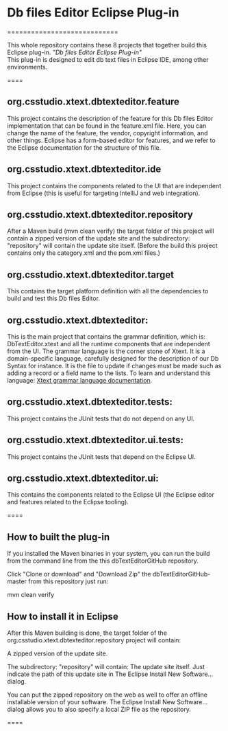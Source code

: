 # Db files Editor Eclipse Plug-in
============================

This whole repository contains these 8 projects that together build this Eclipse plug-in.
*"Db files Editor Eclipse Plug-in"*  
This plug-in is designed to edit db text files in Eclipse IDE, among other environments.


====

## org.csstudio.xtext.dbtexteditor.feature
This project contains the description of the feature for this Db files Editor
implementation that can be found in the feature.xml file. Here, you can change
the name of the feature, the vendor, copyright information, and other things.
Eclipse has a form-based editor for features, and we refer to the Eclipse
documentation for the structure of this file.

## org.csstudio.xtext.dbtexteditor.ide
This project contains the components related to the UI that are independent from
Eclipse (this is useful for targeting IntelliJ and web integration).

## org.csstudio.xtext.dbtexteditor.repository
After a Maven build (mvn clean verify) the target folder of this project will
contain a zipped version of the update site and the subdirectory: "repository"
will contain the update site itself. (Before the build this project contains
only the category.xml and the pom.xml files.)

## org.csstudio.xtext.dbtexteditor.target
This contains the target platform definition with all the dependencies to build
and test this Db files Editor.

## org.csstudio.xtext.dbtexteditor:
This is the main project that contains the grammar definition, which is:
DbTextEditor.xtext and all the runtime components that are independent from the
UI. The grammar language is the corner stone of Xtext. It is a domain-specific
language, carefully designed for the description of our Db Syntax for instance.
It is the file to update if changes must be made such as adding a record or a
field name to the lists. To learn and understand this language: [Xtext grammar language documentation](https://www.eclipse.org/Xtext/documentation/301_grammarlanguage.html).


## org.csstudio.xtext.dbtexteditor.tests:
This project contains the JUnit tests that do not depend on any UI.

## org.csstudio.xtext.dbtexteditor.ui.tests:
This project contains the JUnit tests that depend on the Eclipse UI.

## org.csstudio.xtext.dbtexteditor.ui:
This contains the components related to the Eclipse UI (the Eclipse editor and
features related to the Eclipse tooling).

====

## How to built the plug-in

If you installed the Maven binaries in your system, you can run the build from
the command line from the this dbTextEditorGitHub repository.

Click "Clone or download" and "Download Zip" the dbTextEditorGitHub-master
from this repository just run:

mvn clean verify

## How to install it in Eclipse

After this Maven building is done, the target folder of the
org.csstudio.xtext.dbtexteditor.repository project will contain:

A zipped version of the update site.

The subdirectory: "repository" will contain: The update site itself. Just
indicate the path of this update site in The Eclipse Install New Software...
dialog.

You can put the zipped repository on the web as well to offer an offline
installable version of your software. The Eclipse Install New Software... dialog
allows you to also specify a local ZIP file as the repository.

====
